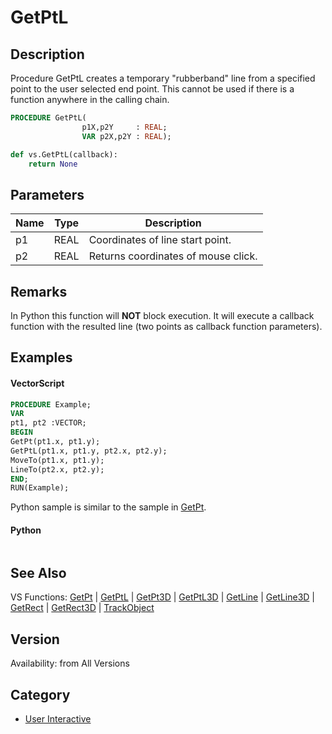 # GetPtL

## Description
Procedure GetPtL creates a temporary &quot;rubberband&quot; line from a specified point to the user selected end point. This cannot be used if there is a function anywhere in the calling chain.

```pascal
PROCEDURE GetPtL(
				p1X,p2Y     : REAL;
				VAR p2X,p2Y : REAL);
```

```python
def vs.GetPtL(callback):
    return None
```

## Parameters
|Name|Type|Description|
|---|---|---|
|p1|REAL|Coordinates of line start point.|
|p2|REAL|Returns coordinates of mouse click.|

## Remarks
In Python this function will <b>NOT</b> block execution. It will execute a callback function with the resulted line (two points as callback function parameters).

## Examples
#### VectorScript ####
```pascal
PROCEDURE Example;
VAR
pt1, pt2 :VECTOR;
BEGIN
GetPt(pt1.x, pt1.y);
GetPtL(pt1.x, pt1.y, pt2.x, pt2.y);
MoveTo(pt1.x, pt1.y);
LineTo(pt2.x, pt2.y);
END;
RUN(Example);
```
Python sample is similar to the sample in [GetPt](GetPt.md).
#### Python ####
```python

```

## See Also
VS Functions:
[GetPt](GetPt.md) |
[GetPtL](GetPtL.md) |
[GetPt3D](GetPt3D.md) |
[GetPtL3D](GetPtL3D.md) |
[GetLine](GetLine.md) |
[GetLine3D](GetLine3D.md) |
[GetRect](GetRect.md) |
[GetRect3D](GetRect3D.md) |
[TrackObject](TrackObject.md)

## Version
Availability: from All Versions

## Category
* [User Interactive](../Categories/User%20Interactive.md)
